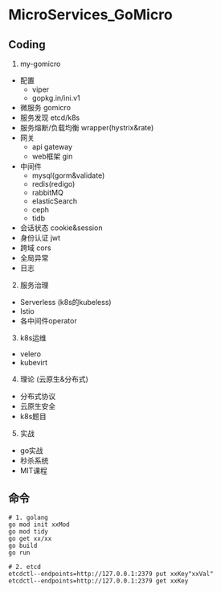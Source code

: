 # MicroServices_GoMicro

## Coding
1. my-gomicro
- 配置
    - viper
    - gopkg.in/ini.v1
- 微服务 gomicro
- 服务发现 etcd/k8s
- 服务熔断/负载均衡 wrapper(hystrix&rate)
- 网关
    - api gateway
    - web框架 gin
- 中间件
    - mysql(gorm&validate)
    - redis(redigo)
    - rabbitMQ
    - elasticSearch
    - ceph
    - tidb
- 会话状态 cookie&session
- 身份认证 jwt
- 跨域 cors
- 全局异常
- 日志

2. 服务治理
- Serverless (k8s的kubeless)
- Istio
- 各中间件operator

3. k8s运维
- velero
- kubevirt

4. 理论 (云原生&分布式)
- 分布式协议
- 云原生安全
- k8s题目

5. 实战
- go实战
- 秒杀系统
- MIT课程

## 命令
```
# 1. golang
go mod init xxMod
go mod tidy
go get xx/xx
go build
go run

# 2. etcd 
etcdctl--endpoints=http://127.0.0.1:2379 put xxKey"xxVal"
etcdctl--endpoints=http://127.0.0.1:2379 get xxKey
```
